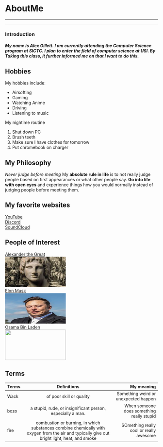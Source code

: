 # AboutMe
---
---
### Introduction
##### My name is Alex Gillett. I am currently attending the Computer Science program at SICTC. I plan to enter the field of computer science at USI. By Taking this class, it further informed me on that I want to do this.
[1]:https://en.wikipedia.org/wiki/Alexander_the_Great
[2]:https://en.wikipedia.org/wiki/Elon_Musk
[3]:https://en.wikipedia.org/wiki/Osama_bin_Laden
Hobbies
-
My hobbies include:
- Airsofting
- Gaming
- Watching Anime
- Driving
- Listening to music<br>

My nightime routine
1. Shut down PC
2. Brush teeth
3. Make sure I have clothes for tomorrow
4. Put chromebook on charger
## My Philosophy
*Never judge before meeting*
My **absolute rule in life** is to not really judge people based on first appearances or what other people say. **Go into life with open eyes** and experience things how you would normally instead of judging people before meeting them.
## My favorite websites
[YouTube](https://www.youtube.com)<br>
[Discord](https://discord.com)<br>
[SoundCloud](https://soundcloud.com/)
## People of Interest
[Alexander the Great][1]<br>
<kbd>
<img src="https://github.com/PengoWengo/AboutMe/blob/main/img/alexander.jpg" height="100px" width="200px">
 </kbd><br>
[Elon Musk][2]<br>
<kbd>
<img src=https://github.com/PengoWengo/AboutMe/blob/main/img/elon.jpg height="100px" width="200px">
 </kbd><br>
[Osama Bin Laden][3]<br>
<kbd>
<img src="https://github.com/Duckydabs/AboutMe/blob/main/img/image%20(3).png" height="100px" width="200px">
 </kbd> <br>
 ## Terms
|Terms| Definitions | My meaning |
|:-| :----: | ---: |
|Wack| of poor skill or quality | Something weird or unexpected happen |
|bozo| a stupid, rude, or insignificant person, especially a man. | When someone does something really stupid |
|fire|combustion or burning, in which substances combine chemically with oxygen from the air and typically give out bright light, heat, and smoke | SOmething really cool or really awesome|
